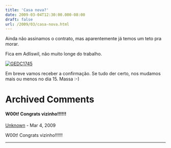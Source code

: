 ```yaml
---
title: 'Casa nova?'
date: 2009-03-04T12:30:00.000-08:00
draft: false
url: /2009/03/casa-nova.html
---
```


Ainda não assinamos o contrato, mas aparentemente já temos um teto pra morar.  
  
Fica em Adliswil, não muito longe do trabalho.  
  
[![GEDC1745](http://farm4.static.flickr.com/3332/3335931550_d84fd4798c.jpg)](http://www.flickr.com/photos/93543981@N00/3335931550/ "GEDC1745 por yvesjmt, no Flickr")  
  
Em breve vamos receber a confirmação. Se tudo der certo, nos mudamos mais ou menos no dia 15. Massa :-)
# Archived Comments

#### W00t! Congrats vizinho!!!!!!
[Unknown](https://www.blogger.com/profile/09268361111364933432 "noreply@blogger.com") - <time datetime="2009-03-05T02:06:00.000-08:00">Mar 4, 2009</time>

W00t! Congrats vizinho!!!!!!
<hr />

